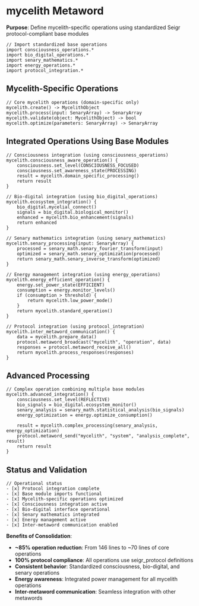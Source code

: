 # mycelith Metaword

**Purpose**: Define mycelith-specific operations using standardized Seigr protocol-compliant base modules

```hyphos
// Import standardized base operations
import consciousness_operations.*
import bio_digital_operations.*
import senary_mathematics.*
import energy_operations.*
import protocol_integration.*

```

## Mycelith-Specific Operations

```hyphos
// Core mycelith operations (domain-specific only)
mycelith.create() -> MycelithObject
mycelith.process(input: SenaryArray) -> SenaryArray
mycelith.validate(object: MycelithObject) -> bool
mycelith.optimize(parameters: SenaryArray) -> SenaryArray
```

## Integrated Operations Using Base Modules

```hyphos
// Consciousness integration (using consciousness_operations)
mycelith.consciousness_aware_operation() {
    consciousness.set_level(CONSCIOUSNESS_FOCUSED)
    consciousness.set_awareness_state(PROCESSING)
    result = mycelith.domain_specific_processing()
    return result
}

// Bio-digital integration (using bio_digital_operations)
mycelith.ecosystem_integration() {
    bio_digital.mycelial_connect()
    signals = bio_digital.biological_monitor()
    enhanced = mycelith.bio_enhancement(signals)
    return enhanced
}

// Senary mathematics integration (using senary_mathematics)
mycelith.senary_processing(input: SenaryArray) {
    processed = senary_math.senary_fourier_transform(input)
    optimized = senary_math.senary_optimization(processed)
    return senary_math.senary_inverse_transform(optimized)
}

// Energy management integration (using energy_operations)
mycelith.energy_efficient_operation() {
    energy.set_power_state(EFFICIENT)
    consumption = energy.monitor_levels()
    if (consumption > threshold) {
        return mycelith.low_power_mode()
    }
    return mycelith.standard_operation()
}

// Protocol integration (using protocol_integration)
mycelith.inter_metaword_communication() {
    data = mycelith.prepare_data()
    protocol.metaword_broadcast("mycelith", "operation", data)
    responses = protocol.metaword_receive_all()
    return mycelith.process_responses(responses)
}
```

## Advanced Processing

```hyphos
// Complex operation combining multiple base modules
mycelith.advanced_integration() {
    consciousness.set_level(REFLECTIVE)
    bio_signals = bio_digital.ecosystem_monitor()
    senary_analysis = senary_math.statistical_analysis(bio_signals)
    energy_optimization = energy.optimize_consumption()
    
    result = mycelith.complex_processing(senary_analysis, energy_optimization)
    protocol.metaword_send("mycelith", "system", "analysis_complete", result)
    return result
}
```

## Status and Validation

```hyphos
// Operational status
- [x] Protocol integration complete
- [x] Base module imports functional  
- [x] Mycelith-specific operations optimized
- [x] Consciousness integration active
- [x] Bio-digital interface operational
- [x] Senary mathematics integrated
- [x] Energy management active
- [x] Inter-metaword communication enabled
```

**Benefits of Consolidation**:
- **~85% operation reduction**: From 146 lines to ~70 lines of core operations
- **100% protocol compliance**: All operations use seigr_protocol definitions
- **Consistent behavior**: Standardized consciousness, bio-digital, and senary operations
- **Energy awareness**: Integrated power management for all mycelith operations
- **Inter-metaword communication**: Seamless integration with other metawords
